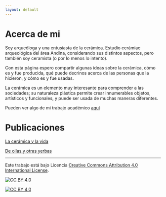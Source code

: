 ```yaml
---
layout: default
---
```


# Acerca de mi

Soy arqueóloga y una entusiasta de la cerámica. Estudio cerámiac arqueológica del área Andina, considerando sus distintos aspectos, pero también soy ceramista (o por lo menos lo intento).

Con esta página espero compartir algunas ideas sobre la cerámica, cómo es y fue producida, qué puede decrinos acerca de las personas que la hicieron, y cómo es y fue usadas.

La cerámica es un elemento muy interesante para comprender a las sociedades; su naturaleza plástica permite crear innumerables objetos, artísticos y funcionales, y puede ser usada de muchas maneras diferentes.

Pueden ver algo de mi trabajo académico [aquí](https://www.researchgate.net/profile/Agustina-Scaro)


# Publicaciones

[La cerámica y la vida](/_posts/2022-10-05-CeramicaVida.md)

[De ollas y otras yerbas](/_posts/2022-10-12-Ollas.md)


---


Este trabajo está bajo Licencia 
[Creative Commons Attribution 4.0 International License][cc-by].

[![CC BY 4.0][cc-by-shield]][cc-by]

[![CC BY 4.0][cc-by-image]][cc-by]

[cc-by]: http://creativecommons.org/licenses/by/4.0/
[cc-by-image]: https://i.creativecommons.org/l/by/4.0/88x31.png
[cc-by-shield]: https://img.shields.io/badge/License-CC%20BY%204.0-lightgrey.svg
